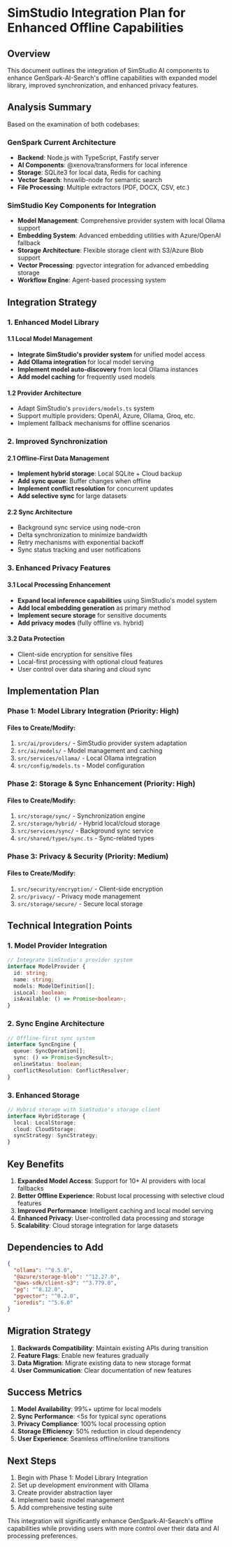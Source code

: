# SimStudio Integration Plan for Enhanced Offline Capabilities

## Overview

This document outlines the integration of SimStudio AI components to enhance GenSpark-AI-Search's offline capabilities with expanded model library, improved synchronization, and enhanced privacy features.

## Analysis Summary

Based on the examination of both codebases:

### GenSpark Current Architecture
- **Backend**: Node.js with TypeScript, Fastify server
- **AI Components**: @xenova/transformers for local inference
- **Storage**: SQLite3 for local data, Redis for caching
- **Vector Search**: hnswlib-node for semantic search
- **File Processing**: Multiple extractors (PDF, DOCX, CSV, etc.)

### SimStudio Key Components for Integration
- **Model Management**: Comprehensive provider system with local Ollama support
- **Embedding System**: Advanced embedding utilities with Azure/OpenAI fallback
- **Storage Architecture**: Flexible storage client with S3/Azure Blob support
- **Vector Processing**: pgvector integration for advanced embedding storage
- **Workflow Engine**: Agent-based processing system

## Integration Strategy

### 1. Enhanced Model Library

#### 1.1 Local Model Management
- **Integrate SimStudio's provider system** for unified model access
- **Add Ollama integration** for local model serving
- **Implement model auto-discovery** from local Ollama instances
- **Add model caching** for frequently used models

#### 1.2 Provider Architecture
- Adapt SimStudio's `providers/models.ts` system
- Support multiple providers: OpenAI, Azure, Ollama, Groq, etc.
- Implement fallback mechanisms for offline scenarios

### 2. Improved Synchronization

#### 2.1 Offline-First Data Management
- **Implement hybrid storage**: Local SQLite + Cloud backup
- **Add sync queue**: Buffer changes when offline
- **Implement conflict resolution** for concurrent updates
- **Add selective sync** for large datasets

#### 2.2 Sync Architecture
- Background sync service using node-cron
- Delta synchronization to minimize bandwidth
- Retry mechanisms with exponential backoff
- Sync status tracking and user notifications

### 3. Enhanced Privacy Features

#### 3.1 Local Processing Enhancement
- **Expand local inference capabilities** using SimStudio's model system
- **Add local embedding generation** as primary method
- **Implement secure storage** for sensitive documents
- **Add privacy modes** (fully offline vs. hybrid)

#### 3.2 Data Protection
- Client-side encryption for sensitive files
- Local-first processing with optional cloud features
- User control over data sharing and cloud sync

## Implementation Plan

### Phase 1: Model Library Integration (Priority: High)

#### Files to Create/Modify:
1. `src/ai/providers/` - SimStudio provider system adaptation
2. `src/ai/models/` - Model management and caching
3. `src/services/ollama/` - Local Ollama integration
4. `src/config/models.ts` - Model configuration

### Phase 2: Storage & Sync Enhancement (Priority: High)

#### Files to Create/Modify:
1. `src/storage/sync/` - Synchronization engine
2. `src/storage/hybrid/` - Hybrid local/cloud storage
3. `src/services/sync/` - Background sync service
4. `src/shared/types/sync.ts` - Sync-related types

### Phase 3: Privacy & Security (Priority: Medium)

#### Files to Create/Modify:
1. `src/security/encryption/` - Client-side encryption
2. `src/privacy/` - Privacy mode management
3. `src/storage/secure/` - Secure local storage

## Technical Integration Points

### 1. Model Provider Integration
```typescript
// Integrate SimStudio's provider system
interface ModelProvider {
  id: string;
  name: string;
  models: ModelDefinition[];
  isLocal: boolean;
  isAvailable: () => Promise<boolean>;
}
```

### 2. Sync Engine Architecture
```typescript
// Offline-first sync system
interface SyncEngine {
  queue: SyncOperation[];
  sync: () => Promise<SyncResult>;
  onlineStatus: boolean;
  conflictResolution: ConflictResolver;
}
```

### 3. Enhanced Storage
```typescript
// Hybrid storage with SimStudio's storage client
interface HybridStorage {
  local: LocalStorage;
  cloud: CloudStorage;
  syncStrategy: SyncStrategy;
}
```

## Key Benefits

1. **Expanded Model Access**: Support for 10+ AI providers with local fallbacks
2. **Better Offline Experience**: Robust local processing with selective cloud features  
3. **Improved Performance**: Intelligent caching and local model serving
4. **Enhanced Privacy**: User-controlled data processing and storage
5. **Scalability**: Cloud storage integration for large datasets

## Dependencies to Add

```json
{
  "ollama": "^0.5.0",
  "@azure/storage-blob": "^12.27.0", 
  "@aws-sdk/client-s3": "^3.779.0",
  "pg": "^8.12.0",
  "pgvector": "^0.2.0",
  "ioredis": "^5.6.0"
}
```

## Migration Strategy

1. **Backwards Compatibility**: Maintain existing APIs during transition
2. **Feature Flags**: Enable new features gradually
3. **Data Migration**: Migrate existing data to new storage format
4. **User Communication**: Clear documentation of new features

## Success Metrics

1. **Model Availability**: 99%+ uptime for local models
2. **Sync Performance**: <5s for typical sync operations
3. **Privacy Compliance**: 100% local processing option
4. **Storage Efficiency**: 50% reduction in cloud dependency
5. **User Experience**: Seamless offline/online transitions

## Next Steps

1. Begin with Phase 1: Model Library Integration
2. Set up development environment with Ollama
3. Create provider abstraction layer
4. Implement basic model management
5. Add comprehensive testing suite

This integration will significantly enhance GenSpark-AI-Search's offline capabilities while providing users with more control over their data and AI processing preferences.